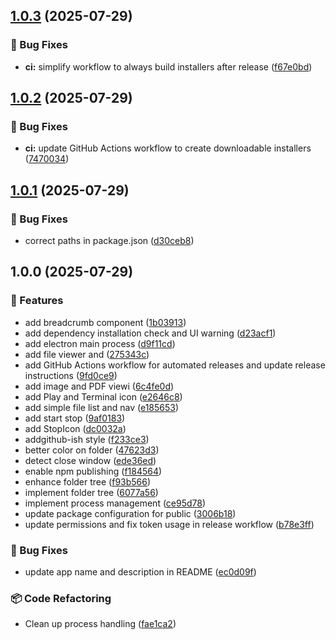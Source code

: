 ## [1.0.3](https://github.com/letanure/electron-dev-runner/compare/v1.0.2...v1.0.3) (2025-07-29)

### 🐛 Bug Fixes

* **ci:** simplify workflow to always build installers after release ([f67e0bd](https://github.com/letanure/electron-dev-runner/commit/f67e0bd1c9d8ca9aa6d2f5d7840b290e72275af0))

## [1.0.2](https://github.com/letanure/electron-dev-runner/compare/v1.0.1...v1.0.2) (2025-07-29)

### 🐛 Bug Fixes

* **ci:** update GitHub Actions workflow to create downloadable installers ([7470034](https://github.com/letanure/electron-dev-runner/commit/7470034f2b6140ecf0283551abd7a8be19da9f47))

## [1.0.1](https://github.com/letanure/electron-dev-runner/compare/v1.0.0...v1.0.1) (2025-07-29)

### 🐛 Bug Fixes

* correct paths in package.json ([d30ceb8](https://github.com/letanure/electron-dev-runner/commit/d30ceb87457d425d5e2f1762cc112c2325ec7e09))

## 1.0.0 (2025-07-29)

### 🚀 Features

* add breadcrumb component ([1b03913](https://github.com/letanure/electron-dev-runner/commit/1b039135cf29908641d15254bf77cdd045e5f24a))
* add dependency installation check and UI warning ([d23acf1](https://github.com/letanure/electron-dev-runner/commit/d23acf186d99692ab1373d5a32780ace4983305f))
* add electron main process ([d9f11cd](https://github.com/letanure/electron-dev-runner/commit/d9f11cd59dbaf40ccd7979c13ae21d475e38df85))
* add file viewer and ([275343c](https://github.com/letanure/electron-dev-runner/commit/275343cb98eb522bff440b8e23e95264a16ee504))
* add GitHub Actions workflow for automated releases and update release instructions ([9fd0ce9](https://github.com/letanure/electron-dev-runner/commit/9fd0ce9b4c3043e77201cd07fb02e858a29ff745))
* add image and PDF viewi ([6c4fe0d](https://github.com/letanure/electron-dev-runner/commit/6c4fe0d67b9e2f124d69e01d941e33a75e85e1cb))
* add Play and Terminal icon ([e2646c8](https://github.com/letanure/electron-dev-runner/commit/e2646c808a2940b442ea3c42147e6553a4b81174))
* add simple file list and nav ([e185653](https://github.com/letanure/electron-dev-runner/commit/e185653ad637f110bb3d412d5460854621983045))
* add start stop ([9af0183](https://github.com/letanure/electron-dev-runner/commit/9af01838a46ac3563ba34deaeadfc7fa7497142b))
* add StopIcon ([dc0032a](https://github.com/letanure/electron-dev-runner/commit/dc0032a539cc766fe003f0c9b74e2c2a8bfb4b72))
* addgithub-ish style ([f233ce3](https://github.com/letanure/electron-dev-runner/commit/f233ce3861323a76b9bddb35af3c924015c03c11))
* better color on folder ([47623d3](https://github.com/letanure/electron-dev-runner/commit/47623d3833d62e147cdd29adc222072c1477c6db))
* detect close window ([ede36ed](https://github.com/letanure/electron-dev-runner/commit/ede36ed22c7da5d04e78a0041a48cebef76f30b0))
* enable npm publishing ([f184564](https://github.com/letanure/electron-dev-runner/commit/f1845640aa574023e10ccc37c46186b3b68de152))
* enhance folder tree ([f93b566](https://github.com/letanure/electron-dev-runner/commit/f93b566036ec9c691d4188d3efd93df514c22429))
* implement folder tree ([6077a56](https://github.com/letanure/electron-dev-runner/commit/6077a56986364a59777088b62d17c7de9ee3de90))
* implement process management ([ce95d78](https://github.com/letanure/electron-dev-runner/commit/ce95d786ebf3b1cae3deee67cb82a3f75cd2779e))
* update package configuration for public ([3006b18](https://github.com/letanure/electron-dev-runner/commit/3006b18dd3ffa00f5bb9c0d57838d3bf2e227266))
* update permissions and fix token usage in release workflow ([b78e3ff](https://github.com/letanure/electron-dev-runner/commit/b78e3fff61abbb4f2aae2cabc660759997bd942e))

### 🐛 Bug Fixes

* update app name and description in README ([ec0d09f](https://github.com/letanure/electron-dev-runner/commit/ec0d09fc857669b9924847990789be44fb7099e9))

### 📦 Code Refactoring

* Clean up process handling ([fae1ca2](https://github.com/letanure/electron-dev-runner/commit/fae1ca214ce8327b82befc6f627d1cf5bc72bbbe))
